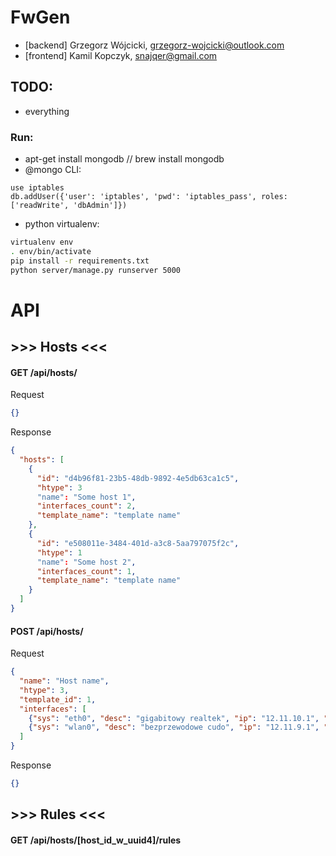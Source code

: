# FwGen
* [backend] Grzegorz Wójcicki, grzegorz-wojcicki@outlook.com
* [frontend] Kamil Kopczyk,  snajqer@gmail.com


## TODO:

* everything

### Run:

* apt-get install mongodb // brew install mongodb
* @mongo CLI:
```mongo
use iptables
db.addUser({'user': 'iptables', 'pwd': 'iptables_pass', roles: ['readWrite', 'dbAdmin']})
```
* python virtualenv:
```sh
virtualenv env
. env/bin/activate
pip install -r requirements.txt
python server/manage.py runserver 5000
```


# API

## >>> Hosts <<<

#### GET /api/hosts/
Request
```json
{}
```

Response
```json
{
  "hosts": [
    {
      "id": "d4b96f81-23b5-48db-9892-4e5db63ca1c5",
      "htype": 3
      "name": "Some host 1",
      "interfaces_count": 2,
      "template_name": "template name"
    },
    {
      "id": "e508011e-3484-401d-a3c8-5aa797075f2c",
      "htype": 1
      "name": "Some host 2",
      "interfaces_count": 1,
      "template_name": "template name"
    }
  ]
}
```


#### POST /api/hosts/
Request
```json
{
  "name": "Host name",
  "htype": 3,
  "template_id": 1,
  "interfaces": [
    {"sys": "eth0", "desc": "gigabitowy realtek", "ip": "12.11.10.1", "netmask": 24},
    {"sys": "wlan0", "desc": "bezprzewodowe cudo", "ip": "12.11.9.1", "netmask": 24},
  ]
}
```

Response
```json
{}
```

## >>> Rules <<<
#### GET /api/hosts/[host_id_w_uuid4]/rules
